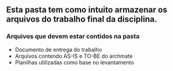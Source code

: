 ## Esta pasta tem como intuito armazenar os arquivos do trabalho final da disciplina.
### Arquivos que devem estar contidos na pasta
- Documento de entrega do trabalho
- Arquivos contendo AS-IS e TO-BE do archmate
- Planilhas utilizadas como base no levantamento
